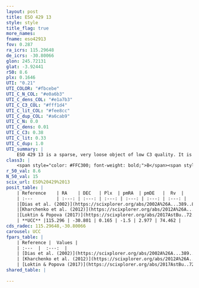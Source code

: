 ```yaml
---
layout: post
title: ESO 429 13
style: style
title_flag: true
more_names: 
fname: eso42913
fov: 0.287
ra_icrs: 115.29648
de_icrs: -30.80066
glon: 245.72131
glat: -3.92441
r50: 8.6
plx: 0.1646
UTI: "0.21"
UTI_COLOR: "#fbcebe"
UTI_C_N_COL: "#e0a6b3"
UTI_C_dens_COL: "#e1a7b3"
UTI_C_C3_COL: "#fff1d4"
UTI_C_lit_COL: "#fee8cc"
UTI_C_dup_COL: "#a6cab9"
UTI_C_N: 0.0
UTI_C_dens: 0.01
UTI_C_C3: 0.38
UTI_C_lit: 0.33
UTI_C_dup: 1.0
UTI_summary: |
    ESO 429 13 is a sparse, very loose object of low C3 quality. It is poorly studied in the literature, with no articles listed in the last 8 years.<br><br><span style="color: #99180f; font-weight: bold;">Warning: </span>contains less than 25 stars with <i>P>0.5</i> estimated.
class3: |
    <span style="color: #FFC300; font-weight: bold;">B</span><span style="color: red; font-weight: bold;">C</span>
r_50_val: 8.6
N_50_val: 15
scix_url: ESO%20429%2013
posit_table: |
    | Reference    | RA    | DEC   | Plx  | pmRA  | pmDE   |  Rv  |
    | :---         | :---: | :---: | :---: | :---: | :---: | :---: |
    |[Dias et al. (2002)](https://scixplorer.org/abs/2002A%26A...389..871D) | 115.283 | -30.738 | -- | -3.34 | 3.66 | -- |
    |[Kharchenko et al. (2012)](https://scixplorer.org/abs/2012A%26A...543A.156K) | 115.284 | -30.72 | -- | -4.51 | 2.94 | -- |
    |[Loktin & Popova (2017)](https://scixplorer.org/abs/2017AstBu..72..257L) | 115.29 | -30.738 | -- | -4.462 | 0.606 | -- |
    | **UCC** |115.296 | -30.801 | 0.165 | -1.5 | 2.977 | 74.462 | 
cds_radec: 115.29648,-30.80066
carousel: UCC
fpars_table: |
    | Reference |  Values |
    | :---  |  :---:  |
    | [Dias et al. (2002)](https://scixplorer.org/abs/2002A%26A...389..871D) | `E(B-V)=0.437, Dist=1606.0, Age=9.02` |
    | [Kharchenko et al. (2012)](https://scixplorer.org/abs/2012A%26A...543A.156K) | `e_bv=0.437, distance=1606, log_age=9.02` |
    | [Loktin & Popova (2017)](https://scixplorer.org/abs/2017AstBu..72..257L) | `E(B-V)=0.25, Dmod=12.456, logt=8.93` |
shared_table: |
    
---
```

